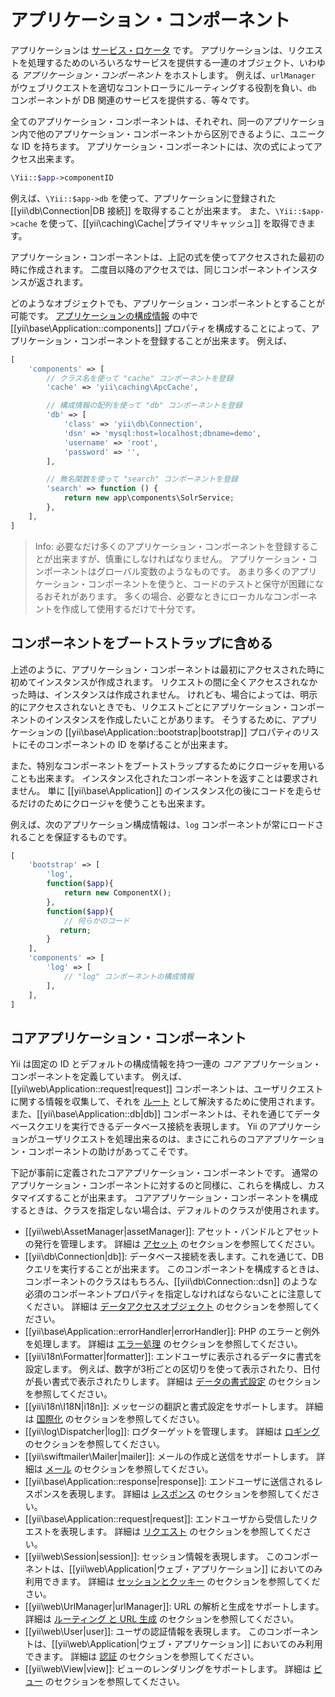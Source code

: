 アプリケーション・コンポーネント
==============================

アプリケーションは [サービス・ロケータ](concept-service-locator.md) です。
アプリケーションは、リクエストを処理するためのいろいろなサービスを提供する一連のオブジェクト、いわゆる *アプリケーション・コンポーネント* をホストします。
例えば、`urlManager` がウェブリクエストを適切なコントローラにルーティングする役割を負い、`db` コンポーネントが DB 関連のサービスを提供する、等々です。

全てのアプリケーション・コンポーネントは、それぞれ、同一のアプリケーション内で他のアプリケーション・コンポーネントから区別できるように、ユニークな ID を持ちます。
アプリケーション・コンポーネントには、次の式によってアクセス出来ます。

```php
\Yii::$app->componentID
```

例えば、`\Yii::$app->db` を使って、アプリケーションに登録された [[yii\db\Connection|DB 接続]] を取得することが出来ます。
また、`\Yii::$app->cache` を使って、[[yii\caching\Cache|プライマリキャッシュ]] を取得できます。

アプリケーション・コンポーネントは、上記の式を使ってアクセスされた最初の時に作成されます。
二度目以降のアクセスでは、同じコンポーネントインスタンスが返されます。

どのようなオブジェクトでも、アプリケーション・コンポーネントとすることが可能です。
[アプリケーションの構成情報](structure-applications.md#application-configurations) の中で [[yii\base\Application::components]] プロパティを構成することによって、アプリケーション・コンポーネントを登録することが出来ます。
例えば、

```php
[
    'components' => [
        // クラス名を使って "cache" コンポーネントを登録
        'cache' => 'yii\caching\ApcCache',

        // 構成情報の配列を使って "db" コンポーネントを登録
        'db' => [
            'class' => 'yii\db\Connection',
            'dsn' => 'mysql:host=localhost;dbname=demo',
            'username' => 'root',
            'password' => '',
        ],

        // 無名関数を使って "search" コンポーネントを登録
        'search' => function () {
            return new app\components\SolrService;
        },
    ],
]
```

> Info: 必要なだけ多くのアプリケーション・コンポーネントを登録することが出来ますが、慎重にしなければなりません。
  アプリケーション・コンポーネントはグローバル変数のようなものです。
  あまり多くのアプリケーション・コンポーネントを使うと、コードのテストと保守が困難になるおそれがあります。
  多くの場合、必要なときにローカルなコンポーネントを作成して使用するだけで十分です。


## コンポーネントをブートストラップに含める <span id="bootstrapping-components"></span>

上述のように、アプリケーション・コンポーネントは最初にアクセスされた時に初めてインスタンスが作成されます。
リクエストの間に全くアクセスされなかった時は、インスタンスは作成されません。
けれども、場合によっては、明示的にアクセスされないときでも、リクエストごとにアプリケーション・コンポーネントのインスタンスを作成したいことがあります。
そうするために、アプリケーションの [[yii\base\Application::bootstrap|bootstrap]] プロパティのリストにそのコンポーネントの ID を挙げることが出来ます。

また、特別なコンポーネントをブートストラップするためにクロージャを用いることも出来ます。
インスタンス化されたコンポーネントを返すことは要求されません。
単に [[yii\base\Application]] のインスタンス化の後にコードを走らせるだけのためにクロージャを使うことも出来ます。

例えば、次のアプリケーション構成情報は、`log` コンポーネントが常にロードされることを保証するものです。

```php
[
    'bootstrap' => [
        'log',
        function($app){
            return new ComponentX();
        },
        function($app){
            // 何らかのコード
           return;
        }
    ],
    'components' => [
        'log' => [
            // "log" コンポーネントの構成情報
        ],
    ],
]
```


## コアアプリケーション・コンポーネント <span id="core-application-components"></span>

Yii は固定の ID とデフォルトの構成情報を持つ一連の *コア* アプリケーション・コンポーネントを定義しています。
例えば、[[yii\web\Application::request|request]] コンポーネントは、ユーザリクエストに関する情報を収集して、それを [ルート](runtime-routing.md) として解決するために使用されます。
また、[[yii\base\Application::db|db]] コンポーネントは、それを通じてデータベースクエリを実行できるデータベース接続を表現します。
Yii のアプリケーションがユーザリクエストを処理出来るのは、まさにこれらのコアアプリケーション・コンポーネントの助けがあってこそです。

下記が事前に定義されたコアアプリケーション・コンポーネントです。
通常のアプリケーション・コンポーネントに対するのと同様に、これらを構成し、カスタマイズすることが出来ます。
コアアプリケーション・コンポーネントを構成するときは、クラスを指定しない場合は、デフォルトのクラスが使用されます。

* [[yii\web\AssetManager|assetManager]]: アセット・バンドルとアセットの発行を管理します。
  詳細は [アセット](structure-assets.md) のセクションを参照してください。
* [[yii\db\Connection|db]]: データベース接続を表します。これを通じて、DB クエリを実行することが出来ます。
  このコンポーネントを構成するときは、コンポーネントのクラスはもちろん、[[yii\db\Connection::dsn]] のような必須のコンポーネントプロパティを指定しなければならないことに注意してください。
  詳細は [データアクセスオブジェクト](db-dao.md) のセクションを参照してください。
* [[yii\base\Application::errorHandler|errorHandler]]: PHP のエラーと例外を処理します。
  詳細は [エラー処理](runtime-handling-errors.md) のセクションを参照してください。
* [[yii\i18n\Formatter|formatter]]: エンドユーザに表示されるデータに書式を設定します。
  例えば、数字が3桁ごとの区切りを使って表示されたり、日付が長い書式で表示されたりします。
  詳細は [データの書式設定](output-formatting.md) のセクションを参照してください。
* [[yii\i18n\I18N|i18n]]: メッセージの翻訳と書式設定をサポートします。
  詳細は [国際化](tutorial-i18n.md) のセクションを参照してください。
* [[yii\log\Dispatcher|log]]: ログターゲットを管理します。
  詳細は [ロギング](runtime-logging.md) のセクションを参照してください。
* [[yii\swiftmailer\Mailer|mailer]]: メールの作成と送信をサポートします。
  詳細は [メール](tutorial-mailing.md) のセクションを参照してください。
* [[yii\base\Application::response|response]]: エンドユーザに送信されるレスポンスを表現します。
  詳細は [レスポンス](runtime-responses.md) のセクションを参照してください。
* [[yii\base\Application::request|request]]: エンドユーザから受信したリクエストを表現します。
  詳細は [リクエスト](runtime-requests.md) のセクションを参照してください。
* [[yii\web\Session|session]]: セッション情報を表現します。
  このコンポーネントは、[[yii\web\Application|ウェブ・アプリケーション]] においてのみ利用できます。
  詳細は [セッションとクッキー](runtime-sessions-cookies.md) のセクションを参照してください。
* [[yii\web\UrlManager|urlManager]]: URL の解析と生成をサポートします。
  詳細は [ルーティング と URL 生成](runtime-routing.md) のセクションを参照してください。
* [[yii\web\User|user]]: ユーザの認証情報を表現します。
  このコンポーネントは、[[yii\web\Application|ウェブ・アプリケーション]] においてのみ利用できます。
  詳細は [認証](security-authentication.md) のセクションを参照してください。
* [[yii\web\View|view]]: ビューのレンダリングをサポートします。
  詳細は [ビュー](structure-views.md) のセクションを参照してください。
